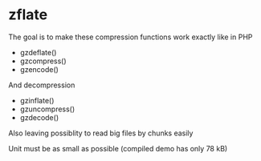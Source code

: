 # zflate

The goal is to make these compression functions work exactly like in PHP

- gzdeflate()
- gzcompress()
- gzencode()

And decompression
- gzinflate()
- gzuncompress()
- gzdecode()

Also leaving possiblity to read big files by chunks easily

Unit must be as small as possible (compiled demo has only 78 kB)
